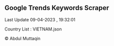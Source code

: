 

## Google Trends Keywords Scraper 
 
Last Update 09-04-2023 , 19:32:01

Country List :
VIETNAM.json



© Abdul Muttaqin 
